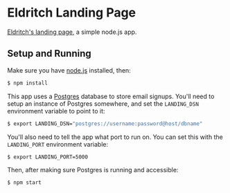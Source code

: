 # Eldritch Landing Page
[Eldritch's landing page](http://eldritch.io), a simple node.js app.

## Setup and Running
Make sure you have [node.js](https://nodejs.org) installed, then:
```sh
$ npm install
```

This app uses a [Postgres](http://www.postgresql.org/) database to store email
signups. You'll need to setup an instance of Postgres somewhere, and set the
``LANDING_DSN`` environment variable to point to it:
```sh
$ export LANDING_DSN="postgres://username:password@host/dbname"
```

You'll also need to tell the app what port to run on.  You can set this with the
``LANDING_PORT`` environment variable:
```sh
$ export LANDING_PORT=5000
```

Then, after making sure Postgres is running and accessible:
```sh
$ npm start
```

